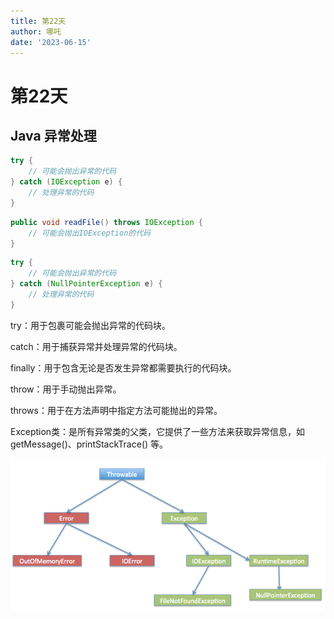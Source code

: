 ```yaml
---
title: 第22天
author: 哪吒
date: '2023-06-15'
---
```


# 第22天

## Java 异常处理

```java
try {
    // 可能会抛出异常的代码
} catch (IOException e) {
    // 处理异常的代码
}
```

```java
public void readFile() throws IOException {
    // 可能会抛出IOException的代码
}
```

```java
try {
    // 可能会抛出异常的代码
} catch (NullPointerException e) {
    // 处理异常的代码
}
```

try：用于包裹可能会抛出异常的代码块。

catch：用于捕获异常并处理异常的代码块。

finally：用于包含无论是否发生异常都需要执行的代码块。

throw：用于手动抛出异常。

throws：用于在方法声明中指定方法可能抛出的异常。

Exception类：是所有异常类的父类，它提供了一些方法来获取异常信息，如 getMessage()、printStackTrace() 等。

![img_34.png](./img_34.png)

